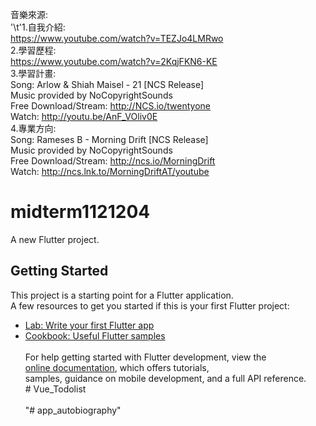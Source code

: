 音樂來源: <br>
'\t'1.自我介紹: <br>
https://www.youtube.com/watch?v=TEZJo4LMRwo<br>
2.學習歷程:<br>
https://www.youtube.com/watch?v=2KqjFKN6-KE<br>
3.學習計畫:<br>
Song: Arlow & Shiah Maisel - 21 [NCS Release]<br>
Music provided by NoCopyrightSounds<br>
Free Download/Stream: http://NCS.io/twentyone<br>
Watch: http://youtu.be/AnF_VOliv0E<br>
4.專業方向:<br>
Song: Rameses B - Morning Drift [NCS Release]<br>
Music provided by NoCopyrightSounds<br>
Free Download/Stream: http://ncs.io/MorningDrift<br>
Watch: http://ncs.lnk.to/MorningDriftAT/youtube<br>

# midterm1121204 <br>
A new Flutter project. <br>
## Getting Started <br>
This project is a starting point for a Flutter application. <br>
A few resources to get you started if this is your first Flutter project: <br>
- [Lab: Write your first Flutter app](https://docs.flutter.dev/get-started/codelab) <br>
- [Cookbook: Useful Flutter samples](https://docs.flutter.dev/cookbook) <br>
  <br>
For help getting started with Flutter development, view the <br>
[online documentation](https://docs.flutter.dev/), which offers tutorials, <br>
samples, guidance on mobile development, and a full API reference. <br>
#   V u e _ T o d o l i s t <br>
   <br>
"# app_autobiography" <br>

